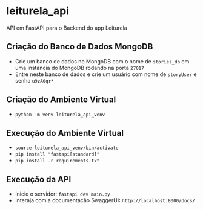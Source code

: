 # leiturela_api
API em FastAPI para o Backend do app Leiturela

## Criação do Banco de Dados MongoDB
* Crie um banco de dados no MongoDB com o nome de `stories_db` em uma instância do MongoDB rodando na porta `27017`
* Entre neste banco de dados e crie um usuário com nome de `storyUser` e senha `u9zA0qr*`

## Criação do Ambiente Virtual
* `python -m venv leiturela_api_venv`

## Execução do Ambiente Virtual
* `source leiturela_api_venv/bin/activate`
* `pip install "fastapi[standard]"`
* `pip install -r requirements.txt`

## Execução da API
* Inicie o servidor: `fastapi dev main.py`
* Interaja com a documentação SwaggerUI: `http://localhost:8000/docs/`